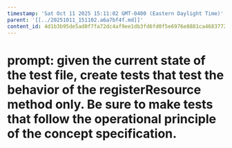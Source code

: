 ```yaml
---
timestamp: 'Sat Oct 11 2025 15:11:02 GMT-0400 (Eastern Daylight Time)'
parent: '[[../20251011_151102.a6a7bf4f.md]]'
content_id: 4d1b3b95de5ad0f7fa72dc4af9ee1db3fd6fd0f5e6976e8881ca4683772120d2
---
```


# prompt: given the current state of the test file, create tests that test the behavior of the registerResource method only. Be sure to make tests that follow the operational principle of the concept specification.
